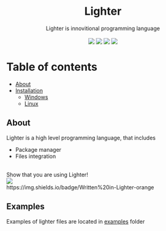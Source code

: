 <div align="center">
    <h1>Lighter</h1>
    Lighter is innovitional programming language
    <br><br>
    <img src="https://img.shields.io/github/contributors/ScriptChip/Lighter?style=for-the-badge" />
    <img src="https://img.shields.io/badge/Authors-ScriptChip-orange?style=for-the-badge" />
    <a href="https://trello.com/b/O9nvJuNO/lighter"><img src="https://img.shields.io/badge/Observe%20progress%20on-Trello-blue?style=for-the-badge" /></a>
    <img src="https://img.shields.io/github/issues/ScriptChip/Lighter?style=for-the-badge" />
</div>

# Table of contents
- [About](#about)
- [Installation](#installation)
  - [Windows](#installation-windows)
  - [Linux](#installation-linux)

## About

Lighter is a high level programming language, that includes
- Package manager
- Files integration
<br>
Show that you are using Lighter!<br>
<img src="https://img.shields.io/badge/Written%20in-Lighter-orange" />
<br>
https://img.shields.io/badge/Written%20in-Lighter-orange

## Examples

Examples of lighter files are located in <a href="https://github.com/ScriptChip/Lighter/tree/master/examples" title="Navigate to examples folder">examples</a> folder
